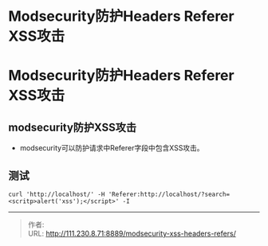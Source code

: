 # Modsecurity防护Headers Referer XSS攻击


<!--more-->
# Modsecurity防护Headers Referer XSS攻击
## modsecurity防护XSS攻击
- modsecurity可以防护请求中Referer字段中包含XSS攻击。

## 测试
```
curl 'http://localhost/' -H 'Referer:http://localhost/?search=<scritp>alert('xss');</script>' -I
```


---

> 作者:   
> URL: http://111.230.8.71:8889/modsecurity-xss-headers-refers/  

